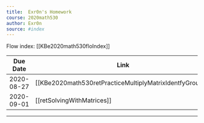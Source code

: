 ```yaml
---
title:  Exr0n's Homework
course: 2020math530
author: Exr0n
source: #index
---
```


Flow index: [[KBe2020math530floIndex]]

| Due Date | Link |
|----------|------|
2020-08-27 | [[KBe2020math530retPracticeMultiplyMatrixIdentfyGroups]]
2020-09-01 | [[retSolvingWithMatrices]]

---